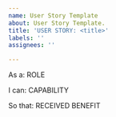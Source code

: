 ```yaml
---
name: User Story Template
about: User Story Template.
title: 'USER STORY: <title>'
labels: ''
assignees: ''

---
```


As a: ROLE

I can: CAPABILITY

So that: RECEIVED BENEFIT
